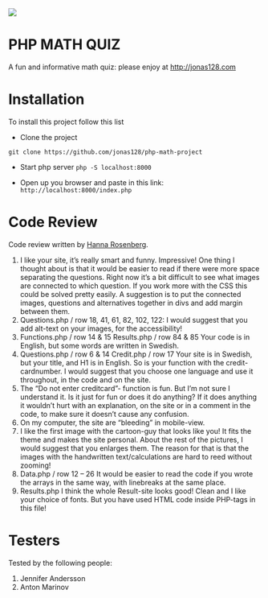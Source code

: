 <img src="https://media.giphy.com/media/LweK4Ma6Chp8k/giphy.gif" />

# PHP MATH QUIZ

A fun and informative math quiz: please enjoy at http://jonas128.com

# Installation

To install this project follow this list

-   Clone the project

```
git clone https://github.com/jonas128/php-math-project
```

-   Start php server `php -S localhost:8000`

-   Open up you browser and paste in this link:
    `http://localhost:8000/index.php`

# Code Review

Code review written by [Hanna Rosenberg](https://github.com/hanna-rosenberg).

1. I like your site, it’s really smart and funny. Impressive! One thing I thought about is that it would be easier to read if there were more space separating the questions. Right now it’s a bit difficult to see what images are connected to which question. If you work more with the CSS this could be solved pretty easily. A suggestion is to put the connected images, questions and alternatives together in divs and add margin between them.
2. Questions.php / row 18, 41, 61, 82, 102, 122: I would suggest that you add alt-text on your images, for the accessibility!
3. Functions.php / row 14 & 15 Results.php / row 84 & 85 Your code is in English, but some words are written in Swedish.
4. Questions.php / row 6 & 14 Credit.php / row 17 Your site is in Swedish, but your title, and H1 is in English. So is your function with the credit-cardnumber. I would suggest that you choose one language and use it throughout, in the code and on the site.
5. The “Do not enter creditcard”- function is fun. But I’m not sure I understand it. Is it just for fun or does it do anything? If it does anything it wouldn’t hurt with an explanation, on the site or in a comment in the code, to make sure it doesn’t cause any confusion.
6. On my computer, the site are “bleeding” in mobile-view.
7. I like the first image with the cartoon-guy that looks like you! It fits the theme and makes the site personal. About the rest of the pictures, I would suggest that you enlarges them. The reason for that is that the images with the handwritten text/calculations are hard to reed without zooming!
8. Data.php / row 12 – 26 It would be easier to read the code if you wrote the arrays in the same way, with linebreaks at the same place.
9. Results.php I think the whole Result-site looks good! Clean and I like your choice of fonts. But you have used HTML code inside PHP-tags in this file!

# Testers

Tested by the following people:

1. Jennifer Andersson
2. Anton Marinov
